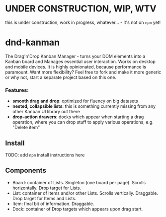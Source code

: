 # UNDER CONSTRUCTION, WIP, WTV
this is under construction, work in progress, whatever... - it's not on `npm` yet!

# dnd-kanman
The Drag'n'Drop Kanban Manager - turns your DOM elements into a Kanban board and Manages essential user interaction. Works on desktop and mobile devices. It is highly opinionated, because performance is paramount. Want more flexibility? Feel free to fork and make it more generic or why not, start a separate project based on this one.

### Features:
- **smooth drag and drop**: optimized for fluency on big datasets
- **nested, collapsible lists**: this is something currently missing from any other Kanban UI library out there
- **drop-action drawers**: docks which appear when starting a drag operation, where you can drop stuff to apply various operations, e.g. "Delete item"

## Install
TODO: add `npm` install instructions here

## Components
- Board: container of Lists. Singleton (one board per page). Scrolls horizontally. Drop target for Lists.
- List: container of Items and/or other Lists. Scrolls vertically. Draggable. Drop target for Items and Lists.
- Item: final bit of information. Draggable.
- Dock: container of Drop targets which appears upon drag start.
